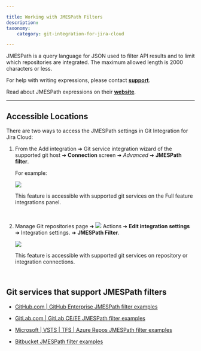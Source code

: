```yaml
---

title: Working with JMESPath Filters
description:
taxonomy:
    category: git-integration-for-jira-cloud

---
```


JMESPath is a query language for JSON used to filter API results and to limit which repositories are integrated. The maximum allowed length is 2000 characters or less.

For help with writing expressions, please contact [**support**](support@gitkraken.com).

Read about JMESPath expressions on their [**website**](http://jmespath.org/).

* * *

## Accessible Locations

There are two ways to access the JMESPath settings in Git Integration for Jira Cloud:

1.  From the Add integration ➜ Git service integration wizard of the supported git host ➜ **Connection** screen ➜ _Advanced_ ➜ **JMESPath filter**.

    For example:

    ![](/wp-content/uploads/gij-cloud-connect-github-example-advanced-jmespath.png)
    
    This feature is accessible with supported git services on the Full feature integrations panel.

<br>

2. Manage Git repositories page ➜ <img src='/wp-content/uploads/actions-icon.png' /> Actions ➜ **Edit integration settings** ➜ Integration settings. ➜ **JMESPath Filter**.

    ![](/wp-content/uploads/gij-gitcloud-jmespath-actions-settings.png)

    This feature is accessible with supported git services on repository or integration connections.

<br>

## Git services that support JMESPath filters

*   [GitHub.com | GitHub Enterprise JMESPath filter examples](/git-integration-for-jira-cloud/github-com-github-enterprise-jmespath-filter-examples-gij-cloud)

*   [GitLab.com | GitLab CE/EE JMESPath filter examples](/git-integration-for-jira-cloud/gitlab-com-gitlab-ce-ee-jmespath-filter-examples-gij-cloud)

*   [Microsoft | VSTS | TFS | Azure Repos JMESPath filter examples](/git-integration-for-jira-cloud/microsoft-vsts-tfs-azure-repos-jmespath-filter-examples-gij-cloud)

*   [Bitbucket JMESPath filter examples](/git-integration-for-jira-cloud/bitbucket-jmespath-filter-examples-gij-cloud)

